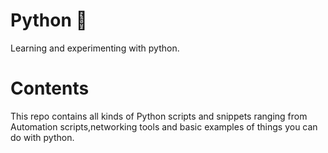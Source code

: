 # Python 🐍
Learning and experimenting with python.

# Contents

This repo contains all kinds of Python scripts and snippets ranging from Automation scripts,networking tools and basic examples of things you can do with python.
    
